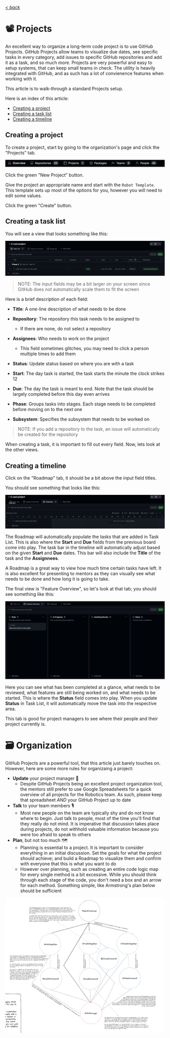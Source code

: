 [*< back*](GITHUB_DOCS.md)

# 📽 Projects

An excellent way to organize a long-term code project is to use GitHub Projects. GitHub Projects allow teams to visualize due dates, see specific tasks in every category, add issues to specific GitHub repositories and add it as a task, and so much more. Projects are very powerful and easy to setup systems, that can keep small teams in check. The utility is heavily integrated with GitHub, and as such has a lot of convienence features when working with it.

This article is to walk-through a standard Projects setup.

Here is an index of this article:

- [Creating a project](GITHUG_PROJECTS.md#Creating-a-project)
- [Creating a task list](GITHUG_PROJECTS.md#Creating-a-task-list)
- [Creating a timeline](GITHUG_PROJECTS.md#Creating-a-timeline)

## Creating a project

To create a project, start by going to the organization's page and click the "Projects" tab.

![P1](/GitHubDocs/Images/P1.png)

Click the green "New Project" button.

Give the project an appropriate name and start with the `Robot Template`. This template sets up most of the options for you, however you will need to edit some values.

Click the green "Create" button.

## Creating a task list

You will see a view that looks something like this:

![P2](/GitHubDocs/Images/P2.png)

> NOTE: The input fields may be a bit larger on your screen since GitHub does not automatically scale them to fit the screen

Here is a brief description of each field:

- **Title**: A one-line description of what needs to be done

- **Repository**: The repository this task needs to be assigned to

  - If there are none, do not select a repository

- **Assignees**: Who needs to work on the project

  - This field sometimes glitches, you may need to click a person multiple times to add them

- **Status**: Update status based on where you are with a task
- **Start**: The day task is started, the task starts the minute the clock strikes 12
- **Due**: The day the task is meant to end. Note that the task should be largely completed before this day even arrives
-  **Phase**: Groups tasks into stages. Each stage needs to be completed before moving on to the next one
- **Subsystem**: Specifies the subsystem that needs to be worked on

> NOTE: If you add a repository to the task, an issue will automatically be created for the repository

When creating a task, it is important to fill out every field. Now, lets look at the other views.

## Creating a timeline

Click on the "Roadmap" tab, it should be a bit above the input field titles. 

You should see something that looks like this:

![P3](/GitHubDocs/Images/P3.png)

The Roadmap will automatically populate the tasks that are added in Task List. This is also where the **Start** and **Due** fields from the previous board come into play. The task bar in the timeline will automatically adjust based on the given **Start** and **Due** dates. This bar will also include the **Title** of the task and the **Assignnees**.

A Roadmap is a great way to view how much time certain tasks have left. It is also excellent for presenting to mentors as they can visually see what needs to be done and how long it is going to take.

The final view is "Feature Overview", so let's look at that tab; you should see something like this:

![P4](/GitHubDocs/Images/P4.png)

Here you can see what has been completed at a glance, what needs to be reviewed, what features are still being worked on, and what needs to be started. This is where the **Status** field comes into play. When you update **Status** in Task List, it will automatically move the task into the respective area.

This tab is good for project managers to see where their people and their project currently is.

# 🗃 Organization

GitHub Projects are a powerful tool, that this article just barely touches on. However, here are some more rules for organizaing a project:

- **Update** your project manager 📝
  - Despite GitHub Projects being an excellent project organization tool, the mentors still prefer to use Google Spreadsheets for a quick overview of all projects for the Robotics team. As such, please keep that spreadsheet *AND* your GitHub Project up to date
- **Talk** to your team members 🎙
  - Most new people on the team are typically shy and do not know where to begin. Just talk to people, most of the time you'll find that they really do not mind. It is imperative that discussion takes place during projects, do not withhold valuable information because you were too afraid to speak to others
- **Plan**, but not too much 🗺
  - Planning is essential to a project. It is important to consider everything in an initial discussion. Set the goals for what the project should achieve; and build a Roadmap to visualize them and confirm with everyone that this is what you want to do
  - However over planning, such as creating an entire code logic map for every single method is a bit excessive. While you should think through each stage of the code, you don't need a box and an arrow for each method. Something simple, like Armstrong's plan below should be sufficient

![P5](/GitHubDocs/Images/P5.png)
